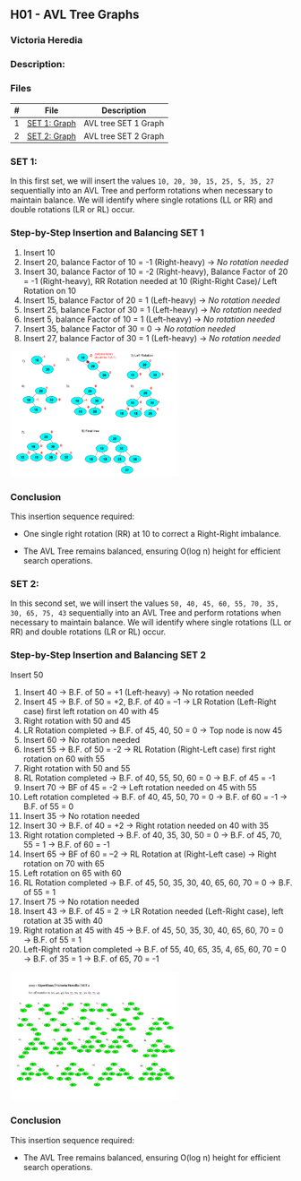 ## H01 - AVL Tree Graphs
### Victoria Heredia
### Description:


### Files

|   #   | File             | Description                                        |
| :---: | ---------------- | -------------------------------------------------- |
|   1   | [SET 1: Graph](./AVL_TREE_SET1.png) | AVL tree SET 1 Graph            |
|   2   | [SET 2: Graph](./AVL_TREE_SET2.png) | AVL tree SET 2 Graph            |


### SET 1:
In this first set, we will insert the values `10, 20, 30, 15, 25, 5, 35, 27` sequentially into an AVL Tree and perform rotations when necessary to maintain balance. We will identify where single rotations (LL or RR) and double rotations (LR or RL) occur.

### Step-by-Step Insertion and Balancing SET 1
1. Insert 10
2. Insert 20, balance Factor of 10 = -1 (Right-heavy) → *No rotation needed*
3. Insert 30, balance Factor of 10 = -2 (Right-heavy), Balance Factor of 20 = -1 (Right-heavy), RR Rotation needed at 10 (Right-Right Case)/ Left Rotation on 10
4. Insert 15, balance Factor of 20 = 1 (Left-heavy) → *No rotation needed*
5. Insert 25, balance Factor of 30 = 1 (Left-heavy) → *No rotation needed*
6. Insert 5, balance Factor of 10 = 1 (Left-heavy) → *No rotation needed*
7. Insert 35, balance Factor of 30 = 0 → *No rotation needed*
8. Insert 27, balance Factor of 30 = 1 (Left-heavy) → *No rotation needed*

<img src=AVL_TREE_SET1.png width=300>

### Conclusion
This insertion sequence required:

- One single right rotation (RR) at 10 to correct a Right-Right imbalance.

- The AVL Tree remains balanced, ensuring O(log n) height for efficient search operations.

### SET 2:
In this second set, we will insert the values `50, 40, 45, 60, 55, 70, 35, 30, 65, 75, 43` sequentially into an AVL Tree and perform rotations when necessary to maintain balance. We will identify where single rotations (LL or RR) and double rotations (LR or RL) occur.


### Step-by-Step Insertion and Balancing SET 2
Insert 50
1. Insert 40 → B.F. of 50 = +1 (Left-heavy) → No rotation needed
2. Insert 45 → B.F. of 50 = +2, B.F. of 40 = –1 → LR Rotation (Left-Right case) first left rotation on 40 with 45
3. Right rotation with 50 and 45 
4. LR Rotation completed → B.F. of 45, 40, 50 = 0 → Top node is now 45
5. Insert 60 → No rotation needed
6. Insert 55 → B.F. of 50 = -2 → RL Rotation (Right-Left case) first right rotation on 60 with 55
7. Right rotation with 50 and 55 
8. RL Rotation completed → B.F. of 40, 55, 50, 60 = 0 → B.F. of 45 = -1
9. Insert 70 → BF of 45 = -2 → Left rotation needed on 45 with 55
10. Left rotation completed → B.F. of 40, 45, 50, 70 = 0 → B.F. of 60 = -1 → B.F. of 55 = 0
11. Insert 35 → No rotation needed
12. Insert 30 → B.F. of 40 = +2 → Right rotation needed on 40 with 35
13. Right rotation completed → B.F. of 40, 35, 30, 50 = 0 → B.F. of 45, 70, 55 = 1  → B.F. of 60 = -1
14. Insert 65 → BF of 60 = –2 → RL Rotation at (Right-Left case) → Right rotation on 70 with 65
15. Left rotation on 65 with 60
16. RL Rotation completed → B.F. of 45, 50, 35, 30, 40, 65, 60, 70 = 0 → B.F. of 55 = 1 
17. Insert 75 → No rotation needed
18. Insert 43 → B.F. of 45 = 2 → LR Rotation needed (Left-Right case), left rotation at 35 with 40
19. Right rotation at 45 with 45 → B.F. of 45, 50, 35, 30, 40, 65, 60, 70 = 0 → B.F. of 55 = 1 
20. Left-Right rotation completed → B.F. of 55, 40, 65, 35, 4, 65, 60, 70 = 0 → B.F. of 35 = 1 → B.F. of 65, 70 = -1 


<img src=AVL_TREE_SET2.png width=300>

### Conclusion
This insertion sequence required:

- The AVL Tree remains balanced, ensuring O(log n) height for efficient search operations.